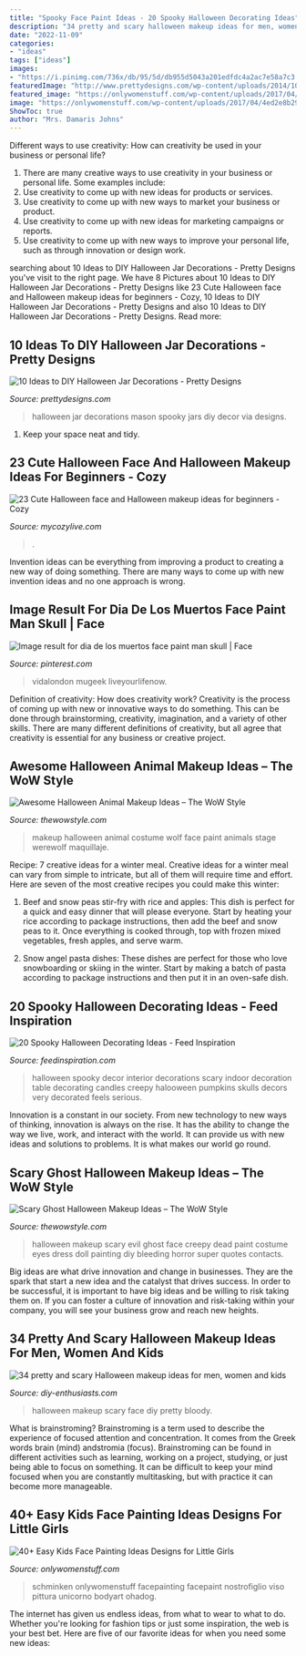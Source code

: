 ```yaml
---
title: "Spooky Face Paint Ideas - 20 Spooky Halloween Decorating Ideas"
description: "34 pretty and scary halloween makeup ideas for men, women and kids"
date: "2022-11-09"
categories:
- "ideas"
tags: ["ideas"]
images:
- "https://i.pinimg.com/736x/db/95/5d/db955d5043a201edfdc4a2ac7e58a7c3.jpg"
featuredImage: "http://www.prettydesigns.com/wp-content/uploads/2014/10/Spooky-Jars.jpg"
featured_image: "https://onlywomenstuff.com/wp-content/uploads/2017/04/4ed2e8b29aa17e009b7784bfb7d4e175-1140x1575.jpg"
image: "https://onlywomenstuff.com/wp-content/uploads/2017/04/4ed2e8b29aa17e009b7784bfb7d4e175-1140x1575.jpg"
ShowToc: true
author: "Mrs. Damaris Johns"
---
```



Different ways to use creativity: How can creativity be used in your business or personal life?
1. There are many creative ways to use creativity in your business or personal life. Some examples include: 
2. Use creativity to come up with new ideas for products or services. 
3. Use creativity to come up with new ways to market your business or product. 
4. Use creativity to come up with new ideas for marketing campaigns or reports. 
5. Use creativity to come up with new ways to improve your personal life, such as through innovation or design work.

	

		
searching about 10 Ideas to DIY Halloween Jar Decorations - Pretty Designs you've visit to the right page. We have 8 Pictures about 10 Ideas to DIY Halloween Jar Decorations - Pretty Designs like 23 Cute Halloween face and Halloween makeup ideas for beginners - Cozy, 10 Ideas to DIY Halloween Jar Decorations - Pretty Designs and also 10 Ideas to DIY Halloween Jar Decorations - Pretty Designs. Read more:
		
    
## 10 Ideas To DIY Halloween Jar Decorations - Pretty Designs

<img loading=lazy src="http://www.prettydesigns.com/wp-content/uploads/2014/10/Spooky-Jars.jpg" onerror="this.onerror=null;this.src='https://tse2.mm.bing.net/th?id=OIP.KZTVf7pXci4rOE3jfChJOgHaLH&amp;pid=15.1';" alt="10 Ideas to DIY Halloween Jar Decorations - Pretty Designs">

_Source: prettydesigns.com_

>halloween jar decorations mason spooky jars diy decor via designs. 

	

1. Keep your space neat and tidy.

    
## 23 Cute Halloween Face And Halloween Makeup Ideas For Beginners - Cozy

<img loading=lazy src="https://mycozylive.com/wp-content/uploads/2020/10/20-8.jpg" onerror="this.onerror=null;this.src='https://tse1.mm.bing.net/th?id=OIP.LNYaOYR-ZwbMSeH7emc2dgHaJ4&amp;pid=15.1';" alt="23 Cute Halloween face and Halloween makeup ideas for beginners - Cozy">

_Source: mycozylive.com_

>. 

	

Invention ideas can be everything from improving a product to creating a new way of doing something. There are many ways to come up with new invention ideas and no one approach is wrong.

    
## Image Result For Dia De Los Muertos Face Paint Man Skull | Face

<img loading=lazy src="https://i.pinimg.com/736x/db/95/5d/db955d5043a201edfdc4a2ac7e58a7c3.jpg" onerror="this.onerror=null;this.src='https://tse1.mm.bing.net/th?id=OIP.e9Txi40AqR7fC6cMDtnXsQHaLI&amp;pid=15.1';" alt="Image result for dia de los muertos face paint man skull | Face">

_Source: pinterest.com_

>vidalondon mugeek liveyourlifenow. 

	

Definition of creativity: How does creativity work?
Creativity is the process of coming up with new or innovative ways to do something. This can be done through brainstorming, creativity, imagination, and a variety of other skills. There are many different definitions of creativity, but all agree that creativity is essential for any business or creative project.

    
## Awesome Halloween Animal Makeup Ideas – The WoW Style

<img loading=lazy src="http://thewowstyle.com/wp-content/uploads/2016/06/Wolf-Animal-Halloween-Makeup.jpg" onerror="this.onerror=null;this.src='https://tse1.mm.bing.net/th?id=OIP.nJRaMg3XuD1_cl1AMgIKDwHaLF&amp;pid=15.1';" alt="Awesome Halloween Animal Makeup Ideas – The WoW Style">

_Source: thewowstyle.com_

>makeup halloween animal costume wolf face paint animals stage werewolf maquillaje. 

	

Recipe: 7 creative ideas for a winter meal.
Creative ideas for a winter meal can vary from simple to intricate, but all of them will require time and effort. Here are seven of the most creative recipes you could make this winter: 
1. Beef and snow peas stir-fry with rice and apples: This dish is perfect for a quick and easy dinner that will please everyone. Start by heating your rice according to package instructions, then add the beef and snow peas to it. Once everything is cooked through, top with frozen mixed vegetables, fresh apples, and serve warm. 

2. Snow angel pasta dishes: These dishes are perfect for those who love snowboarding or skiing in the winter. Start by making a batch of pasta according to package instructions and then put it in an oven-safe dish.

    
## 20 Spooky Halloween Decorating Ideas - Feed Inspiration

<img loading=lazy src="http://feedinspiration.com/wp-content/uploads/2016/09/Spooky-Interior-Halloween-Decoration.jpg" onerror="this.onerror=null;this.src='https://tse1.mm.bing.net/th?id=OIP.w35Qh7Q2SoGqPUs63V4gLwHaFj&amp;pid=15.1';" alt="20 Spooky Halloween Decorating Ideas - Feed Inspiration">

_Source: feedinspiration.com_

>halloween spooky decor interior decorations scary indoor decoration table decorating candles creepy halooween pumpkins skulls decors very decorated feels serious. 

	

Innovation is a constant in our society. From new technology to new ways of thinking, innovation is always on the rise. It has the ability to change the way we live, work, and interact with the world. It can provide us with new ideas and solutions to problems. It is what makes our world go round.

    
## Scary Ghost Halloween Makeup Ideas – The WoW Style

<img loading=lazy src="http://thewowstyle.com/wp-content/uploads/2016/06/Creepy-Ghost-Halloween-Makeup-Ideas.jpg" onerror="this.onerror=null;this.src='https://tse4.mm.bing.net/th?id=OIP.TYpH9nz5dZ0tdA9hBGnKOgHaLH&amp;pid=15.1';" alt="Scary Ghost Halloween Makeup Ideas – The WoW Style">

_Source: thewowstyle.com_

>halloween makeup scary evil ghost face creepy dead paint costume eyes dress doll painting diy bleeding horror super quotes contacts. 

	

Big ideas are what drive innovation and change in businesses. They are the spark that start a new idea and the catalyst that drives success. In order to be successful, it is important to have big ideas and be willing to risk taking them on. If you can foster a culture of innovation and risk-taking within your company, you will see your business grow and reach new heights.

    
## 34 Pretty And Scary Halloween Makeup Ideas For Men, Women And Kids

<img loading=lazy src="https://www.diy-enthusiasts.com/wp-content/uploads/2013/09/scary-halloween-makeup-bloody-face-school-girl.jpg" onerror="this.onerror=null;this.src='https://tse2.mm.bing.net/th?id=OIP.wZf4pMw6KJ5BS5_XwNXZ3AHaJ3&amp;pid=15.1';" alt="34 pretty and scary Halloween makeup ideas for men, women and kids">

_Source: diy-enthusiasts.com_

>halloween makeup scary face diy pretty bloody. 

	

What is brainstroming?
Brainstroming is a term used to describe the experience of focused attention and concentration. It comes from the Greek words brain (mind) andstromia (focus). Brainstroming can be found in different activities such as learning, working on a project, studying, or just being able to focus on something. It can be difficult to keep your mind focused when you are constantly multitasking, but with practice it can become more manageable.

    
## 40+ Easy Kids Face Painting Ideas Designs For Little Girls

<img loading=lazy src="https://onlywomenstuff.com/wp-content/uploads/2017/04/4ed2e8b29aa17e009b7784bfb7d4e175-1140x1575.jpg" onerror="this.onerror=null;this.src='https://tse4.mm.bing.net/th?id=OIP.qPhEXC6OTT-_ktbIsGpprQHaKO&amp;pid=15.1';" alt="40+ Easy Kids Face Painting Ideas Designs for Little Girls">

_Source: onlywomenstuff.com_

>schminken onlywomenstuff facepainting facepaint nostrofiglio viso pittura unicorno bodyart ohadog. 

	

The internet has given us endless ideas, from what to wear to what to do. Whether you're looking for fashion tips or just some inspiration, the web is your best bet. Here are five of our favorite ideas for when you need some new ideas: 

